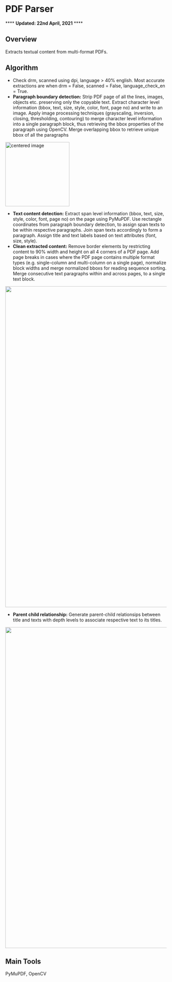 # PDF Parser
**** **Updated: 22nd April, 2021** ****
## Overview
Extracts textual content from multi-format PDFs.

## Algorithm
- Check drm, scanned using dpi, language > 40% english. Most accurate extractions are when drm = False, scanned = False, language_check_en = True.
- **Paragraph boundary detection:** Strip PDF page of all the lines, images, objects etc. preserving only the copyable text. Extract character level information (bbox, text, size, style, color, font, page no) and write to an image. Apply image processing techniques (grayscaling, inversion, closing, thresholding, contouring) to merge character level information into a single paragraph block, thus retrieving the bbox properties of the paragraph using OpenCV. Merge overlapping bbox to retrieve unique bbox of all the paragraphs
<img src="https://user-images.githubusercontent.com/57243765/115731237-8d4f6500-a3b9-11eb-9a79-546594d9052f.png" width="200" height=auto alt="centered image"/>

- **Text content detection:** Extract span level information (bbox, text, size, style, color, font, page no) on the page using PyMuPDF. Use rectangle coordinates from paragraph boundary detection, to assign span texts to be within respective paragraphs. Join span texts accordingly to form a paragraph. Assign title and text labels based on text attributes (font, size, style).
- **Clean extracted content:** Remove border elements by restricting content to 90% width and height on all 4 corners of a PDF page. Add page breaks in cases where the PDF page contains multiple format types (e.g. single-column and multi-column on a single page), normalize block widths and merge normalized bboxs for reading sequence sorting. Merge consecutive text paragraphs within and across pages, to a single text block.
<img src="https://user-images.githubusercontent.com/57243765/115804662-0a102c80-a416-11eb-8318-ff52d86e264f.png" width = 1000 height = auto />

- **Parent child relationship:** Generate parent-child relationsips between title and texts with depth levels to associate respective text to its titles.
<img src = "https://user-images.githubusercontent.com/57243765/115948087-88e09480-a4fe-11eb-9b14-c4c21c89f8f7.png" width = 1000 height = auto/>

## Main Tools
PyMuPDF, OpenCV
